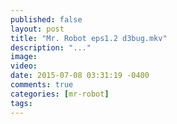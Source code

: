 ```yaml
---
published: false
layout: post
title: "Mr. Robot eps1.2 d3bug.mkv"
description: "..."
image: 
video: 
date: 2015-07-08 03:31:19 -0400
comments: true
categories: [mr-robot]
tags: 
---
```


